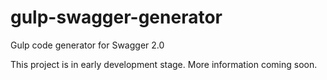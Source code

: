 # gulp-swagger-generator

Gulp code generator for Swagger 2.0

This project is in early development stage. More information coming soon.
